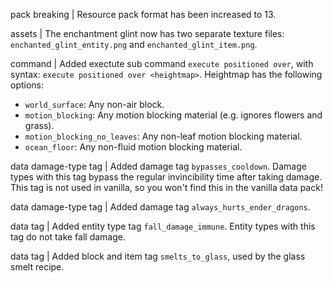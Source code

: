 pack breaking | Resource pack format has been increased to 13.

assets | The enchantment glint now has two separate texture files: `enchanted_glint_entity.png` and `enchanted_glint_item.png`.

command | Added exectute sub command `execute positioned over`, with syntax: `execute positioned over <heightmap>`. Heightmap has the following options:
* `world_surface`: Any non-air block.
* `motion_blocking`: Any motion blocking material (e.g. ignores flowers and grass).
* `motion_blocking_no_leaves`: Any non-leaf motion blocking material.
* `ocean_floor`: Any non-fluid motion blocking material.

data damage-type tag | Added damage tag `bypasses_cooldown`. Damage types with this tag bypass the regular invincibility time after taking damage. This tag is not used in vanilla, so you won't find this in the vanilla data pack!

data damage-type tag | Added damage tag `always_hurts_ender_dragons`.

data tag | Added entity type tag `fall_damage_immune`. Entity types with this tag do not take fall damage.

data tag | Added block and item tag `smelts_to_glass`, used by the glass smelt recipe.

